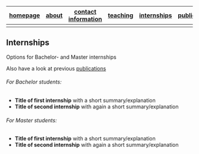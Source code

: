 

| [homepage](https://van-wezel.github.io/personalsite/) | [about](https://van-wezel.github.io/personalsite/about.html) | [contact information](https://van-wezel.github.io/personalsite/contact.html) | [teaching](https://van-wezel.github.io/personalsite/teaching.html) | [internships](https://van-wezel.github.io/personalsite/internships.html) | [publications](https://van-wezel.github.io/personalsite/publications.html) |
| ------ | ------ | ------ | ------ | ------ | ------ | 
|   |


## Internships

Options for Bachelor- and Master internships

Also have a look at previous [publications](https://van-wezel.github.io/personalsite/publications.html)

###### For Bachelor students:
- **Title of first internship** with a short summary/explanation
- **Title of second internship** with again a short summary/explanation


###### For Master students:
- **Title of first internship** with a short summary/explanation
- **Title of second internship** with again a short summary/explanation
